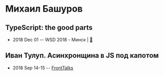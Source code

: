 # Михаил Башуров

## TypeScript: the good parts
- 2018 Dec 01 -- WSD 2018 - Минск  | [:notebook:](https://wsd.events/2018/12/01/pres/ts-good-parts/)  
## Иван Тулуп. Асинхронщина в JS под капотом
- 2018 Sep 14-15 -- [FrontTalks](https://events.yandex.ru/lib/talks/6393/)    
